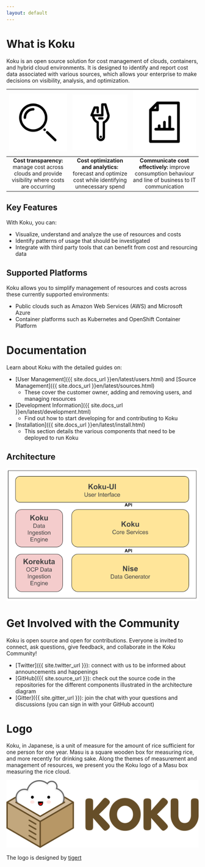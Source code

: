 ```yaml
---
layout: default
---
```


# What is Koku

Koku is an open source solution for cost management of clouds, containers, and hybrid cloud environments. It is designed to identify and report cost data associated with various sources, which allows your enterprise to make decisions on visibility, analysis, and optimization.

| ![](/assets/img/cost-transparency-icon.png) | ![](/assets/img/cost-optimization-icon.png) | ![](/assets/img/cost-communication-icon.png)|
|:------:|:------:|:------:|
| <strong>Cost transparency:</strong> manage cost across clouds and provide visibility where costs are occurring | <strong>Cost optimization and analytics:</strong> forecast and optimize cost while identifying unnecessary spend | <strong>Communicate cost effectively:</strong> improve consumption behaviour and line of business to IT communication |

## Key Features

With Koku, you can:
* Visualize, understand and analyze the use of resources and costs
* Identify patterns of usage that should be investigated
* Integrate with third party tools that can benefit from cost and resourcing data

## Supported Platforms

Koku allows you to simplify management of resources and costs across these currently supported environments:
* Public clouds such as Amazon Web Services (AWS) and Microsoft Azure
* Container platforms such as Kubernetes and OpenShift Container Platform

# Documentation

Learn about Koku with the detailed guides on:
- [User Management]({{ site.docs_url }}en/latest/users.html) and [Source Management]({{ site.docs_url }}en/latest/sources.html)
  - These cover the customer owner, adding and removing users, and managing resources
- [Development Information]({{ site.docs_url }}en/latest/development.html)
  - Find out how to start developing for and contributing to Koku
- [Installation]({{ site.docs_url }}en/latest/install.html)
  - This section details the various components that need to be deployed to run Koku

## Architecture

![](/assets/img/koku-architecture.png)

# Get Involved with the Community

Koku is open source and open for contributions. Everyone is invited to connect, ask questions, give feedback, and collaborate in the Koku Community!

* [Twitter]({{ site.twitter_url }}): connect with us to be informed about announcements and happenings
* [GitHub]({{ site.source_url }}): check out the source code in the repositories for the different components illustrated in the architecture diagram
* [Gitter]({{ site.gitter_url }}): join the chat with your questions and discussions (you can sign in with your GitHub account)

# Logo

Koku, in Japanese, is a unit of measure for the amount of rice sufficient for one person for one year. Masu is a square wooden box for measuring rice, and more recently for drinking sake. Along the themes of measurement and management of resources, we present you the Koku logo of a Masu box measuring the rice cloud.

![](/assets/img/koku-logo-horizontal.png)

The logo is designed by [tigert](https://github.com/tigert)
